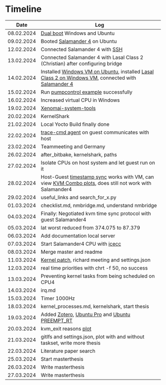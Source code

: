 # Timeline

| Date       | Log |
|------------|-------|
| 08.02.2024 | [Dual boot](../resources/images/dual_boot/grub.jpg) Windows and Ubuntu |
| 09.02.2024 | Booted [Salamander 4](../resources/images/yocto/sigmatek_login.png) on Ubuntu |
| 12.02.2024 | Connected Salamander 4 with [SSH](../resources/images/yocto/ssh.png)  |
| 13.02.2024 | Connected Salamander 4 with Lasal Class 2 (Christian) after configuring bridge |
| 14.02.2024 | Installed [Windows VM on Ubuntu](../resources/images/lasal/class2/windows_vm.png), installed [Lasal Class 2 on Windows VM](../resources/images/lasal/class2/lasalclass2.png), connected with [Salamander 4](../resources/images/lasal/class2/lasalclass2_connected.png) |
| 15.02.2024 | Run [pumpcontrol example](../resources/images/lasal/class2/pumpcontrol.png) successfully |
| 16.02.2024 | Increased virtual CPU in Windows |
| 19.02.2024 | [Xenomai-system-tools](../sigmatek/xenomai/xenomai-system-tools.md)|
| 20.02.2024 | KernelShark |
| 21.02.2024 | Local Yocto Build finally done |
| 22.02.2024 | [trace-cmd agent](../resources/images/trace-cmd/trace-cmd_agent_host_guest.png) on guest communicates with host |
| 23.02.2024 | Teammeeting and Germany |
| 26.02.2024 | after_bitbake, kernelshark, paths |
| 27.02.2024 | Isolate CPUs on host system and let guest run on it |
| 28.02.2024 | Host-Guest [timestamp sync](../resources/images/protocol/negotiated_with_guest.png) works with VM, can view [KVM Combo plots](../resources/images/protocol/kvm_combo_plots_vis.png), does still not work with Salamander4 |
| 29.02.2024 | useful_links and search_for_x.py |
| 01.03.2024 | checklist.md, nmbridge.md, understand nmbridge |
| 04.03.2024 | Finally: Negotiated kvm time sync protocol with guest Salamander4|
| 05.03.2024 | lat worst reduced from 374.075 to 87.379 |
| 06.03.2024 | Add documentation local server |
| 07.03.2024 | Start Salamander4 CPU with [icecc](../resources/images/yocto/icecc.png) |
| 08.03.2024 | Merge master and readme |
| 11.03.2024 | [Kernel patch](../resources/images/kernel-patch/uname.png), richard meeting and settings.json |
| 12.03.2024 | real time priorities with chrt -f 50, no success |
| 13.03.2024 | Preventing kernel tasks from being scheduled on CPU4 |
| 14.03.2024 | irq.md |
| 15.03.2024 | Timer 1000Hz|
| 18.03.2024 | kernel_processes.md, kernelshark, start thesis|
| 19.03.2024 | Added [Zotero](https://guides.library.iit.edu/c.php?g=720120&p=6296986), [Ubuntu Pro](https://ubuntu.com/pro/dashboard) and [Ubuntu PREEMPT_RT](https://ubuntu.com/blog/real-time-ubuntu-released)|
| 20.03.2024 | kvm_exit reasons [plot](../sigmatek/trace-cmd/analysis/test/taskset/kvm_exits.png) |
| 21.03.2024 | gitlfs and settings.json, plot with and without taskset, write more thesis |
| 22.03.2024 | Literature paper search |
| 25.03.2024 | Start masterthesis |
| 26.03.2024 | Write masterthesis  |
| 27.03.2024 | Write masterthesis |